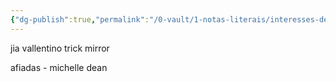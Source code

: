 ```yaml
---
{"dg-publish":true,"permalink":"/0-vault/1-notas-literais/interesses-de-pesquisa/her-writing/","dgHomeLink":true,"dgShowLocalGraph":true,"dgShowFileTree":true,"dgEnableSearch":true}
---
```


jia vallentino trick mirror

afiadas - michelle dean